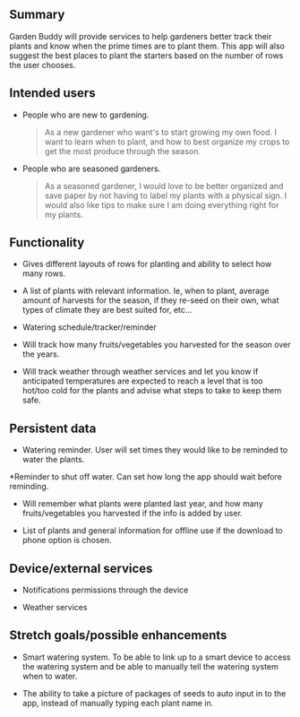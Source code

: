 ## Summary

Garden Buddy will provide services to help gardeners better track their plants and know when the prime times are to plant them. This app will also suggest the best places to plant the starters based on the number of rows the user chooses.

## Intended users

* People who are new to gardening.

  >As a new gardener who want's to start growing my own food. I want to learn when to plant, and how to best organize my crops to get the most produce through the season.

* People who are seasoned gardeners.

  >As a seasoned gardener, I would love to be better organized and save paper by not having to label my plants with a physical sign. I would also like tips to make sure I am doing everything right for my plants.
  
## Functionality

* Gives different layouts of rows for planting and ability to select how many rows. 

* A list of plants with relevant information. Ie, when to plant, average amount of harvests for the season, if they re-seed on their own, what types of climate they are best suited for, etc...

* Watering schedule/tracker/reminder

* Will track how many fruits/vegetables you harvested for the season over the years.

* Will track weather through weather services and let you know if anticipated temperatures are expected to reach a level that is too hot/too cold for the plants and advise what steps to take to keep them safe.

## Persistent data

* Watering reminder. User will set times they would like to be reminded to water the plants.

*Reminder to shut off water. Can set how long the app should wait before reminding.

* Will remember what plants were planted last year, and how many fruits/vegetables you harvested if the info is added by user.

* List of plants and general information for offline use if the download to phone option is chosen.
    
## Device/external services

* Notifications permissions through the device

* Weather services

## Stretch goals/possible enhancements 

* Smart watering system. To be able to link up to a smart device to access the watering system and be able to manually tell the watering system when to water.

* The ability to take a picture of packages of seeds to auto input in to the app, instead of manually typing each plant name in.


